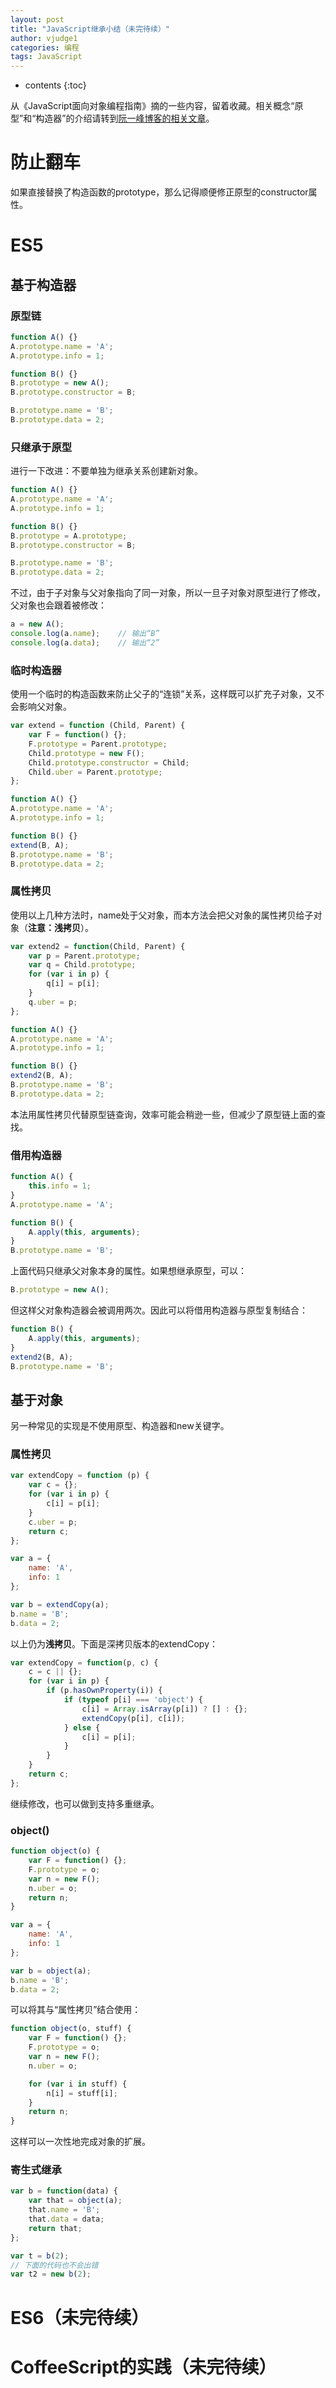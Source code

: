 ```yaml
---
layout: post
title: "JavaScript继承小结（未完待续）"
author: vjudge1
categories: 编程
tags: JavaScript
---
```

* contents
{:toc}

从《JavaScript面向对象编程指南》摘的一些内容，留着收藏。相关概念“原型”和“构造器”的介绍请转到[阮一峰博客的相关文章](http://www.ruanyifeng.com/blog/2011/06/designing_ideas_of_inheritance_mechanism_in_javascript.html)。




# 防止翻车
如果直接替换了构造函数的prototype，那么记得顺便修正原型的constructor属性。

# ES5

## 基于构造器

### 原型链
```js
function A() {}
A.prototype.name = 'A';
A.prototype.info = 1;

function B() {}
B.prototype = new A();
B.prototype.constructor = B;

B.prototype.name = 'B';
B.prototype.data = 2;
```

### 只继承于原型

进行一下改进：不要单独为继承关系创建新对象。

```js
function A() {}
A.prototype.name = 'A';
A.prototype.info = 1;

function B() {}
B.prototype = A.prototype;
B.prototype.constructor = B;

B.prototype.name = 'B';
B.prototype.data = 2;
```

不过，由于子对象与父对象指向了同一对象，所以一旦子对象对原型进行了修改，父对象也会跟着被修改：

```js
a = new A();
console.log(a.name);    // 输出“B”
console.log(a.data);    // 输出“2”
```

### 临时构造器

使用一个临时的构造函数来防止父子的“连锁”关系，这样既可以扩充子对象，又不会影响父对象。

```js
var extend = function (Child, Parent) {
    var F = function() {};
    F.prototype = Parent.prototype;
    Child.prototype = new F();
    Child.prototype.constructor = Child;
    Child.uber = Parent.prototype;
};

function A() {}
A.prototype.name = 'A';
A.prototype.info = 1;

function B() {}
extend(B, A);
B.prototype.name = 'B';
B.prototype.data = 2;
```

### 属性拷贝
使用以上几种方法时，name处于父对象，而本方法会把父对象的属性拷贝给子对象（**注意：浅拷贝**）。

```js
var extend2 = function(Child, Parent) {
    var p = Parent.prototype;
    var q = Child.prototype;
    for (var i in p) {
        q[i] = p[i];
    }
    q.uber = p;
};

function A() {}
A.prototype.name = 'A';
A.prototype.info = 1;

function B() {}
extend2(B, A);
B.prototype.name = 'B';
B.prototype.data = 2;
```

本法用属性拷贝代替原型链查询，效率可能会稍逊一些，但减少了原型链上面的查找。

### 借用构造器

```js
function A() {
    this.info = 1;
}
A.prototype.name = 'A';

function B() {
    A.apply(this, arguments);
}
B.prototype.name = 'B';
```

上面代码只继承父对象本身的属性。如果想继承原型，可以：

```js
B.prototype = new A();
```

但这样父对象构造器会被调用两次。因此可以将借用构造器与原型复制结合：

```js
function B() {
    A.apply(this, arguments);
}
extend2(B, A);
B.prototype.name = 'B';
```

## 基于对象
另一种常见的实现是不使用原型、构造器和new关键字。

### 属性拷贝
```js
var extendCopy = function (p) {
    var c = {};
    for (var i in p) {
        c[i] = p[i];
    }
    c.uber = p;
    return c;
};

var a = {
    name: 'A',
    info: 1
};

var b = extendCopy(a);
b.name = 'B';
b.data = 2;
```

以上仍为**浅拷贝**。下面是深拷贝版本的extendCopy：

```js
var extendCopy = function(p, c) {
    c = c || {};
    for (var i in p) {
        if (p.hasOwnProperty(i)) {
            if (typeof p[i] === 'object') {
                c[i] = Array.isArray(p[i]) ? [] : {};
                extendCopy(p[i], c[i]);
            } else {
                c[i] = p[i];
            }
        }
    }
    return c;
};
```

继续修改，也可以做到支持多重继承。

### object()

```js
function object(o) {
    var F = function() {};
    F.prototype = o;
    var n = new F();
    n.uber = o;
    return n;
}

var a = {
    name: 'A',
    info: 1
};

var b = object(a);
b.name = 'B';
b.data = 2;
```

可以将其与“属性拷贝”结合使用：

```js
function object(o, stuff) {
    var F = function() {};
    F.prototype = o;
    var n = new F();
    n.uber = o;

    for (var i in stuff) {
        n[i] = stuff[i];
    }
    return n;
}
```

这样可以一次性地完成对象的扩展。

### 寄生式继承

```js
var b = function(data) {
    var that = object(a);
    that.name = 'B';
    that.data = data;
    return that;
};

var t = b(2);
// 下面的代码也不会出错
var t2 = new b(2);
```

# ES6（未完待续）

# CoffeeScript的实践（未完待续）
